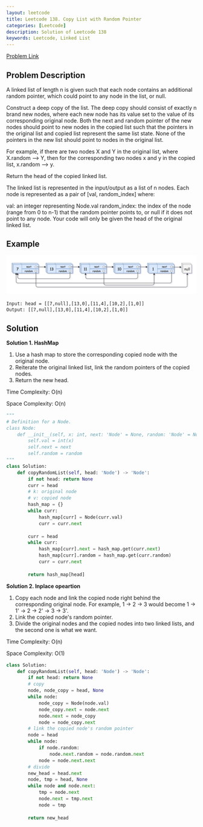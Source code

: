 ```yaml
---
layout: leetcode
title: Leetcode 138. Copy List with Random Pointer
categories: [Leetcode]
description: Solution of Leetcode 138
keywords: Leetcode, Linked List
---
```


[Problem Link](https://leetcode.com/problems/copy-list-with-random-pointer/)

## Problem Description

A linked list of length n is given such that each node contains an additional random pointer, which could point to any node in the list, or null.

Construct a deep copy of the list. The deep copy should consist of exactly n brand new nodes, where each new node has its value set to the value of its corresponding original node. Both the next and random pointer of the new nodes should point to new nodes in the copied list such that the pointers in the original list and copied list represent the same list state. None of the pointers in the new list should point to nodes in the original list.

For example, if there are two nodes X and Y in the original list, where X.random --> Y, then for the corresponding two nodes x and y in the copied list, x.random --> y.

Return the head of the copied linked list.

The linked list is represented in the input/output as a list of n nodes. Each node is represented as a pair of [val, random_index] where:

val: an integer representing Node.val
random_index: the index of the node (range from 0 to n-1) that the random pointer points to, or null if it does not point to any node.
Your code will only be given the head of the original linked list.

## Example

![](/images/leetcode/138.png)

```text
Input: head = [[7,null],[13,0],[11,4],[10,2],[1,0]]
Output: [[7,null],[13,0],[11,4],[10,2],[1,0]]
```

## Solution

**Solution 1. HashMap**

1. Use a hash map to store the corresponding copied node with the original node.
2. Reiterate the original linked list, link the random pointers of the copied nodes.
3. Return the new head.

Time Complexity: O(n)

Space Complexity: O(n)

```python
"""
# Definition for a Node.
class Node:
    def __init__(self, x: int, next: 'Node' = None, random: 'Node' = None):
        self.val = int(x)
        self.next = next
        self.random = random
"""
class Solution:
    def copyRandomList(self, head: 'Node') -> 'Node':
        if not head: return None
        curr = head
        # k: original node
        # v: copied node
        hash_map = {}
        while curr:
            hash_map[curr] = Node(curr.val)
            curr = curr.next

        curr = head
        while curr:
            hash_map[curr].next = hash_map.get(curr.next)
            hash_map[curr].random = hash_map.get(curr.random)
            curr = curr.next

        return hash_map[head]
```

**Solution 2. Inplace opeartion**

1. Copy each node and link the copied node right behind the corresponding original node. For example, 1 → 2 → 3 would become 1 → 1' → 2 → 2' → 3 → 3'.
2. Link the copied node's random pointer.
3. Divide the original nodes and the copied nodes into two linked lists, and the second one is what we want.

Time Complexity: O(n)

Space Complexity: O(1)

```python
class Solution:
    def copyRandomList(self, head: 'Node') -> 'Node':
        if not head: return None
        # copy
        node, node_copy = head, None
        while node:
            node_copy = Node(node.val)
            node_copy.next = node.next
            node.next = node_copy
            node = node_copy.next
        # link the copied node's random pointer
        node = head
        while node:
            if node.random:
                node.next.random = node.random.next
            node = node.next.next
        # divide
        new_head = head.next
        node, tmp = head, None
        while node and node.next:
            tmp = node.next
            node.next = tmp.next
            node = tmp

        return new_head
```
